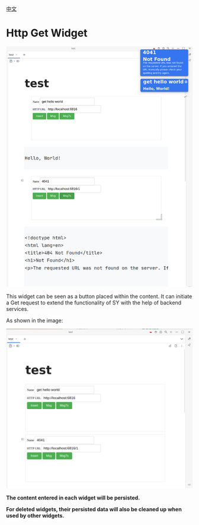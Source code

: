 [中文](https://github.com/IAliceBobI/sy-httpget-widget/blob/main/README_zh_CN.md)

# Http Get Widget

![preview](./preview-22.png)

This widget can be seen as a button placed within the content. It can initiate a Get request to extend the functionality of SY with the help of backend services.

As shown in the image:

![preview](./preview-11.png)

**The content entered in each widget will be persisted.**

**For deleted widgets, their persisted data will also be cleaned up when used by other widgets.**
